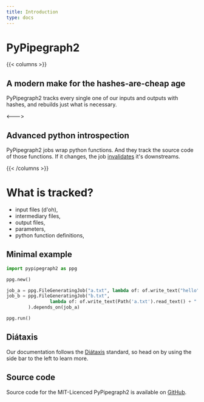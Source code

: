 ```yaml
---
title: Introduction
type: docs
---
```


# PyPipegraph2

{{< columns >}}
## A modern make for the hashes-are-cheap age

PyPipegraph2 tracks every single one of our inputs and outputs with hashes,
and rebuilds just what is necessary. 

<--->

## Advanced python introspection

PyPipegraph2 jobs wrap python functions. And they track the source code of those functions.
If it changes, the job [invalidates](concepts#invalidation) it's downstreams.

{{< /columns >}}

# What is tracked?

* input files (d'oh), 
* intermediary files, 
* output files,
* parameters,
* python function definitions,


## Minimal example

```python
import pypipegraph2 as ppg

ppg.new()

job_a = ppg.FileGeneratingJob("a.txt", lambda of: of.write_text("hello"))
job_b = ppg.FileGeneratingJob("b.txt", 
                lambda of: of.write_text(Path('a.txt').read_text() + " world")
        ).depends_on(job_a)

ppg.run()
```


## Diátaxis 

Our documentation follows the [Diátaxis](https://diataxis.fr) standard, 
so head on by using the side bar to the left to learn more.


## Source code
Source code for the MIT-Licenced PyPipegraph2 is available on [GitHub](https://github.com/TyberiusPrime/pypipegraph2).

